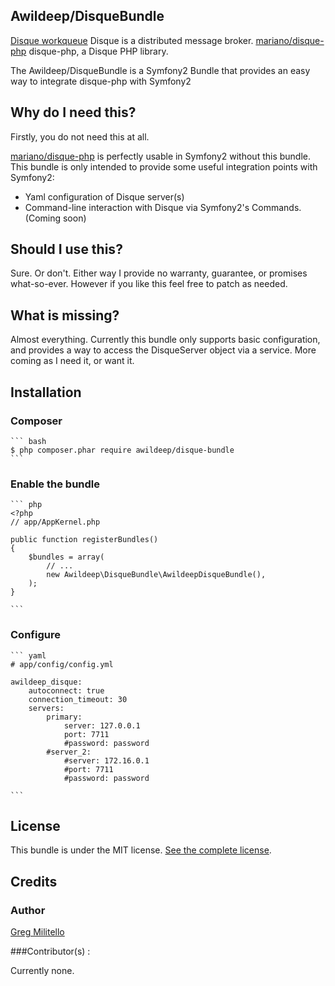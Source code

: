 ## Awildeep/DisqueBundle

[Disque workqueue](https://github.com/antirez/disque) Disque is a distributed message broker.
[mariano/disque-php](https://github.com/mariano/disque-php/) disque-php, a Disque PHP library.

The Awildeep/DisqueBundle is a Symfony2 Bundle that provides an easy way to integrate disque-php with Symfony2

## Why do I need this?

Firstly, you do not need this at all.  

[mariano/disque-php](https://github.com/mariano/disque-php/) is perfectly usable in Symfony2 without this bundle.  This 
bundle is only intended to provide some useful integration points with Symfony2:

* Yaml configuration of Disque server(s)
* Command-line interaction with Disque via Symfony2's Commands.  (Coming soon)


## Should I use this?

Sure.  Or don't.  Either way I provide no warranty, guarantee, or promises what-so-ever.  However if you like this feel
free to patch as needed.


## What is missing?

Almost everything.  Currently this bundle only supports basic configuration, and provides a way to access the
DisqueServer object via a service.  More coming as I need it, or want it.

## Installation

### Composer

    ``` bash
    $ php composer.phar require awildeep/disque-bundle
    ```

### Enable the bundle
    ``` php
    <?php
    // app/AppKernel.php

    public function registerBundles()
    {
        $bundles = array(
            // ...
            new Awildeep\DisqueBundle\AwildeepDisqueBundle(),
        );
    }

    ```
### Configure
    ``` yaml
    # app/config/config.yml

    awildeep_disque:
        autoconnect: true
        connection_timeout: 30
        servers:
            primary:
                server: 127.0.0.1
                port: 7711
                #password: password
            #server_2:
                #server: 172.16.0.1
                #port: 7711
                #password: password

    ```
## License

This bundle is under the MIT license. [See the complete license](https://github.com/awildeep/DisqueBundle/LICENSE.txt).

## Credits

### Author 

[Greg Militello](http://github.com/awildeep)

###Contributor(s) :

Currently none.